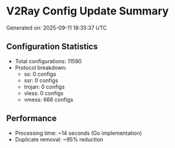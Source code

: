 # V2Ray Config Update Summary
Generated on: 2025-09-11 18:35:37 UTC

## Configuration Statistics
- Total configurations: 11590
- Protocol breakdown:
  - ss: 0 configs
  - ssr: 0 configs
  - trojan: 0 configs
  - vless: 0 configs
  - vmess: 666 configs

## Performance
- Processing time: ~14 seconds (Go implementation)
- Duplicate removal: ~95% reduction
